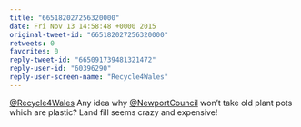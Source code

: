```yaml
---
title: "665182027256320000"
date: Fri Nov 13 14:58:48 +0000 2015
original-tweet-id: "665182027256320000"
retweets: 0
favorites: 0
reply-tweet-id: "665091739481321472"
reply-user-id: "60396290"
reply-user-screen-name: "Recycle4Wales"
---
```

<a href="https://twitter.com/Recycle4Wales">@Recycle4Wales</a> Any idea why <a href="https://twitter.com/NewportCouncil">@NewportCouncil</a> won’t take old plant pots which are plastic? Land fill seems crazy and expensive!

